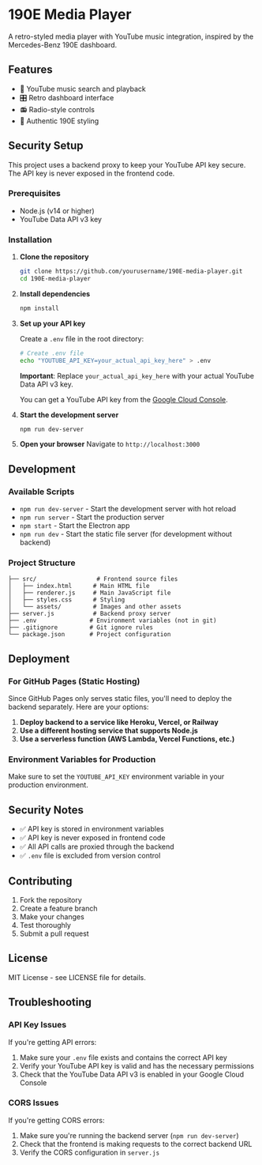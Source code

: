 # 190E Media Player

A retro-styled media player with YouTube music integration, inspired by the Mercedes-Benz 190E dashboard.

## Features

- 🎵 YouTube music search and playback
- 🎛️ Retro dashboard interface
- 📻 Radio-style controls
- 🎨 Authentic 190E styling

## Security Setup

This project uses a backend proxy to keep your YouTube API key secure. The API key is never exposed in the frontend code.

### Prerequisites

- Node.js (v14 or higher)
- YouTube Data API v3 key

### Installation

1. **Clone the repository**
   ```bash
   git clone https://github.com/yourusername/190E-media-player.git
   cd 190E-media-player
   ```

2. **Install dependencies**
   ```bash
   npm install
   ```

3. **Set up your API key**
   
   Create a `.env` file in the root directory:
   ```bash
   # Create .env file
   echo "YOUTUBE_API_KEY=your_actual_api_key_here" > .env
   ```
   
   **Important**: Replace `your_actual_api_key_here` with your actual YouTube Data API v3 key.
   
   You can get a YouTube API key from the [Google Cloud Console](https://console.cloud.google.com/apis/credentials).

4. **Start the development server**
   ```bash
   npm run dev-server
   ```

5. **Open your browser**
   Navigate to `http://localhost:3000`

## Development

### Available Scripts

- `npm run dev-server` - Start the development server with hot reload
- `npm run server` - Start the production server
- `npm start` - Start the Electron app
- `npm run dev` - Start the static file server (for development without backend)

### Project Structure

```
├── src/                 # Frontend source files
│   ├── index.html      # Main HTML file
│   ├── renderer.js     # Main JavaScript file
│   ├── styles.css      # Styling
│   └── assets/         # Images and other assets
├── server.js           # Backend proxy server
├── .env               # Environment variables (not in git)
├── .gitignore         # Git ignore rules
└── package.json       # Project configuration
```

## Deployment

### For GitHub Pages (Static Hosting)

Since GitHub Pages only serves static files, you'll need to deploy the backend separately. Here are your options:

1. **Deploy backend to a service like Heroku, Vercel, or Railway**
2. **Use a different hosting service that supports Node.js**
3. **Use a serverless function (AWS Lambda, Vercel Functions, etc.)**

### Environment Variables for Production

Make sure to set the `YOUTUBE_API_KEY` environment variable in your production environment.

## Security Notes

- ✅ API key is stored in environment variables
- ✅ API key is never exposed in frontend code
- ✅ All API calls are proxied through the backend
- ✅ `.env` file is excluded from version control

## Contributing

1. Fork the repository
2. Create a feature branch
3. Make your changes
4. Test thoroughly
5. Submit a pull request

## License

MIT License - see LICENSE file for details.

## Troubleshooting

### API Key Issues

If you're getting API errors:
1. Make sure your `.env` file exists and contains the correct API key
2. Verify your YouTube API key is valid and has the necessary permissions
3. Check that the YouTube Data API v3 is enabled in your Google Cloud Console

### CORS Issues

If you're getting CORS errors:
1. Make sure you're running the backend server (`npm run dev-server`)
2. Check that the frontend is making requests to the correct backend URL
3. Verify the CORS configuration in `server.js`
